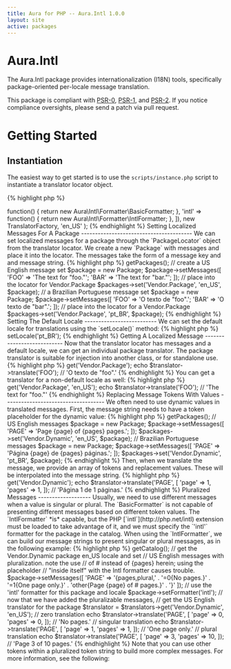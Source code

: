 ```yaml
---
title: Aura for PHP -- Aura.Intl 1.0.0
layout: site
active: packages
---
```


Aura.Intl
=========


The Aura.Intl package provides internationalization (I18N) tools, specifically
package-oriented per-locale message translation.

This package is compliant with [PSR-0][], [PSR-1][], and [PSR-2][]. If you
notice compliance oversights, please send a patch via pull request.

[PSR-0]: https://github.com/php-fig/fig-standards/blob/master/accepted/PSR-0.md
[PSR-1]: https://github.com/php-fig/fig-standards/blob/master/accepted/PSR-1-basic-coding-standard.md
[PSR-2]: https://github.com/php-fig/fig-standards/blob/master/accepted/PSR-2-coding-style-guide.md

Getting Started
===============

Instantiation
-------------

The easiest way to get started is to use the `scripts/instance.php` script to
instantiate a translator locator object.

{% highlight php %}
<?php
$translators = include '/path/to/Aura.Http/scripts/instance.php';
{% endhighlight %}

Alternatively, we can add the Aura.Intl package `/path/to/Aura.Intl/src` to 
our autoloader and build a translator locator manually:

{% highlight php %}
<?php
use Aura\Intl\PackageLocator;
use Aura\Intl\FormatterLocator;
use Aura\Intl\TranslatorFactory;
use Aura\Intl\TranslatorLocator;

return new TranslatorLocator(
    new PackageLocator,
    new FormatterLocator([
        'basic' => function() { return new Aura\Intl\Formatter\BasicFormatter; },
        'intl'  => function() { return new Aura\Intl\Formatter\IntlFormatter; },
    ]),
    new TranslatorFactory,
    'en_US'
);
{% endhighlight %}

Setting Localized Messages For A Package
----------------------------------------

We can set localized messages for a package through the `PackageLocator` object
from the translator locator. We create a new `Package` with messages and place
it into the locator. The messages take the form of a message key and
and message string.

{% highlight php %}
<?php
use Aura\Intl\Package;

// get the package locator
$packages = $translators->getPackages();

// create a US English message set
$package = new Package;
$package->setMessages([
    'FOO' => 'The text for "foo."';
    'BAR' => 'The text for "bar."';
]);

// place into the locator for Vendor.Package
$packages->set('Vendor.Package', 'en_US', $package);

// a Brazilian Portuguese message set
$package = new Package;
$package->setMessages([
    'FOO' => 'O texto de "foo".';
    'BAR' => 'O texto de "bar".';
]);

// place into the locator for a Vendor.Package
$packages->set('Vendor.Package', 'pt_BR', $package);
{% endhighlight %}


Setting The Default Locale
--------------------------

We can set the default locale for translations using the `setLocale()` method:
    
{% highlight php %}
<?php
$translators->setLocale('pt_BR');
{% endhighlight %}

Getting A Localized Message
---------------------------

Now that the translator locator has messages and a default locale, we can get
an individual package translator. The package translator is suitable for
injection into another class, or for standalone use.

{% highlight php %}
<?php
// recall that the default locale is pt_BR
$translator = $translators->get('Vendor.Package');
echo $translator->translate('FOO'); // 'O texto de "foo".'
{% endhighlight %}

You can get a translator for a non-default locale as well:
    
{% highlight php %}
<?php
$translator = $translators->get('Vendor.Package', 'en_US');
echo $translator->translate('FOO'); // 'The text for "foo."'
{% endhighlight %}


Replacing Message Tokens With Values
------------------------------------

We often need to use dynamic values in translated messages. First, the
message string needs to have a token placeholder for the dynamic value:
    
{% highlight php %}
<?php
// get the packages out of the translator locator
$packages = $translators->getPackages();

// US English messages
$package = new Package;
$package->setMessages([
    'PAGE' => 'Page {page} of {pages} pages.';
]);
$packages->set('Vendor.Dynamic', 'en_US', $package);

// Brazilian Portuguese messages
$package = new Package;
$package->setMessages([
    'PAGE' => 'Página {page} de {pages} páginas.';
]);
$packages->set('Vendor.Dynamic', 'pt_BR', $package);
{% endhighlight %}

Then, when we translate the message, we provide an array of tokens and
replacement values.  These will be interpolated into the message string.

{% highlight php %}
<?php
// recall that the default locale is pt_BR
$translator = $translators->get('Vendor.Dynamic');
echo $translator->translate('PAGE', [
    'page' => 1,
    'pages' => 1,
]); // 'Página 1 de 1 páginas.'
{% endhighlight %}

Pluralized Messages
-------------------

Usually, we need to use different messages when a value is singular or plural.
The `BasicFormatter` is not capable of presenting different messages based on
different token values. The `IntlFormatter` *is* capable, but the PHP
[`intl`](http://php.net/intl) extension must be loaded to take advantage of
it, and we must specify the `'intl'` formatter for the package in the catalog.

When using the `IntlFormatter`, we can build our message strings to present
singular or plural messages, as in the following example:

{% highlight php %}
<?php
// get the packages out of the translator locator
$packages = $translators->getCatalog();

// get the Vendor.Dynamic package en_US locale and set
// US English messages with pluralization. note the use
// of # instead of {pages} herein; using the placeholder
// "inside itself" with the Intl formatter causes trouble.
$package->setMessages([
    'PAGE' => '{pages,plural,'
            . '=0{No pages.}'
            . '=1{One page only.}'
            . 'other{Page {page} of # pages.}'
            . '}'
]);

// use the 'intl' formatter for this package and locale
$package->setFormatter('intl');

// now that we have added the pluralizable messages,
// get the US English translator for the package
$translator = $translators->get('Vendor.Dynamic', 'en_US');

// zero translation
echo $translator->translate('PAGE', [
    'page' => 0,
    'pages' => 0,
]); // 'No pages.'

// singular translation
echo $translator->translate('PAGE', [
    'page' => 1,
    'pages' => 1,
]); // 'One page only.'

// plural translation
echo $translator->translate('PAGE', [
    'page' => 3,
    'pages' => 10,
]); // 'Page 3 of 10 pages.'
{% endhighlight %}

Note that you can use other tokens within a pluralized token string to build
more complex messages. For more information, see the following:

<http://icu-project.org/apiref/icu4j/com/ibm/icu/text/MessageFormat.html>
